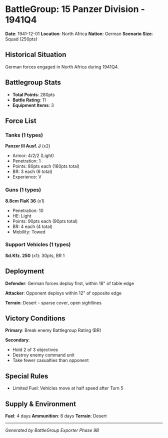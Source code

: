 # BattleGroup: 15 Panzer Division - 1941Q4

**Date**: 1941-12-01
**Location**: North Africa
**Nation**: German
**Scenario Size**: Squad (250pts)

## Historical Situation

German forces engaged in North Africa during 1941Q4.

## Battlegroup Stats

- **Total Points**: 280pts
- **Battle Rating**: 11
- **Equipment Items**: 3

## Force List

### Tanks (1 types)

**Panzer III Ausf. J** (x2)
- Armor: 4/2/2 (Light)
- Penetration: 1
- Points: 80pts each (160pts total)
- BR: 3 each (6 total)
- Experience: V

### Guns (1 types)

**8.8cm FlaK 36** (x1)
- Penetration: 10
- HE: Light
- Points: 90pts each (90pts total)
- BR: 4 each (4 total)
- Mobility: Towed

### Support Vehicles (1 types)

**Sd.Kfz. 250** (x1): 30pts, BR 1

## Deployment

**Defender**: German forces deploy first, within 18" of table edge

**Attacker**: Opponent deploys within 12" of opposite edge

**Terrain**: Desert - sparse cover, open sightlines

## Victory Conditions

**Primary**: Break enemy Battlegroup Rating (BR)

**Secondary**:
- Hold 2 of 3 objectives
- Destroy enemy command unit
- Take fewer casualties than opponent

## Special Rules

- Limited Fuel: Vehicles move at half speed after Turn 5

## Supply & Environment

**Fuel**: 4 days
**Ammunition**: 6 days
**Terrain**: Desert

---

*Generated by BattleGroup Exporter Phase 9B*
